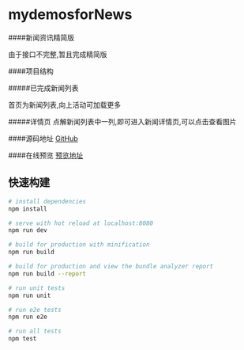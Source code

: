 # mydemosforNews

####新闻资讯精简版

   由于接口不完整,暂且完成精简版

####项目结构

#####已完成新闻列表

  首页为新闻列表,向上活动可加载更多

#####详情页
  点解新闻列表中一列,即可进入新闻详情页,可以点击查看图片


####源码地址
[GitHub](https://github.com/2902854803/mydemo)

####在线预览
[预览地址]()

## 快速构建
``` bash
# install dependencies
npm install

# serve with hot reload at localhost:8080
npm run dev

# build for production with minification
npm run build

# build for production and view the bundle analyzer report
npm run build --report

# run unit tests
npm run unit

# run e2e tests
npm run e2e

# run all tests
npm test
```
